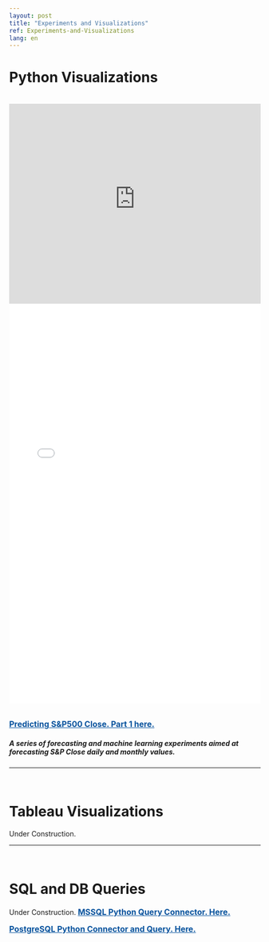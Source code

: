```yaml
---
layout: post
title: "Experiments and Visualizations"
ref: Experiments-and-Visualizations
lang: en
---
```

<meta name="viewport" content="width=device-width">
<h1 class="section-front-header-module__title">Python Visualizations</h1>
<br />
<div>
  <iframe width="100%" height="400" frameborder="0" src="https://user-images.githubusercontent.com/29665541/59149511-063bb280-8a16-11e9-9db7-8c42de02c221.gif"></iframe>
<br />

  <iframe width="100%" height="800" frameborder="0" scrolling="yes" src="//plot.ly/~mini_geek/106.embed"></iframe>
</div>

<br />

<a href="https://nbviewer.jupyter.org/github/LuisFRoch/Explore_iPy_Samples/blob/7fe7a74e886796bc6c449328ea2574631ef94176/SPClose.ipynb" rel="nofollow" target="_blank" style="font-size: 16px;color: #06529D; font-weight: bold;" class="underline_link" align="right" width="100%">Predicting S&P500 Close. Part 1 here.</a>

<h5 class="sub-header">
  A series of forecasting and machine learning experiments aimed at forecasting S&P Close daily and monthly values.
</h5>

<hr>
<br />
<div>
<h1 class="section-front-header-module__title">Tableau Visualizations</h1>  
      Under Construction.
</div>

<hr>
<br />

<div>
  
<h1 class="section-front-header-module__title">SQL and DB Queries</h1>
      Under Construction.
<a href="https://nbviewer.jupyter.org/github/LuisFRoch/Explore_iPy_Samples/blob/GreaseMonkeyTech-Mis_Sample/Sample_SQLServer_PlugIn.ipynb" rel="nofollow" target="_blank" style="font-size: 16px;color: #06529D; font-weight: bold;" class="underline_link" align="right" width="100%">MSSQL Python Query Connector. Here.</a>
 
<a href="https://nbviewer.jupyter.org/github/LuisFRoch/Explore_iPy_Samples/blob/GreaseMonkeyTech-Mis_Sample/Postgresql_Connection_QuerySample.ipynb" rel="nofollow" target="_blank" style="font-size: 16px;color: #06529D; font-weight: bold;" class="underline_link" align="right" width="100%">PostgreSQL Python Connector and Query. Here.</a>
</div>
